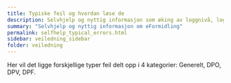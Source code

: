 ```yaml
---
title: Typiske feil og hvordan løse de
description: Selvhjelp og nyttig informasjon som øking av loggnivå, loggrullering, trafikkflyt mm. 
summary: "Selvhjelp og nyttig informasjon om eFormidling"
permalink: selfhelp_typical_errors.html
sidebar: veiledning_sidebar
folder: veiledning
---
```


Her vil det ligge forskjellige typer feil delt opp i 4 kategorier: Generelt, DPO, DPV, DPF.

